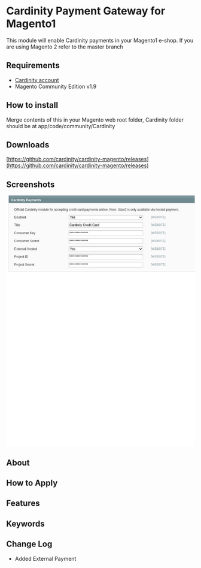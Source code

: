 # Cardinity Payment Gateway for Magento1

This module will enable Cardinity payments in your Magento1 e-shop.
If you are using Magento 2 refer to the master branch

## Requirements
* [Cardinity account](https://cardinity.com/sign-up)
* Magento Community Edition v1.9

## How to install
Merge contents of this in your Magento web root folder, Cardinity folder should be at app/code/community/Cardinity

## Downloads
[https://github.com/cardinity/cardinity-magento/releases](https://github.com/cardinity/cardinity-magento/releases)

## Screenshots
![Admin Page](https://github.com/cardinity/cardinity-magento/raw/1.9.x/admin.jpg)

## About
## How to Apply
## Features
## Keywords

## Change Log

* Added External Payment
